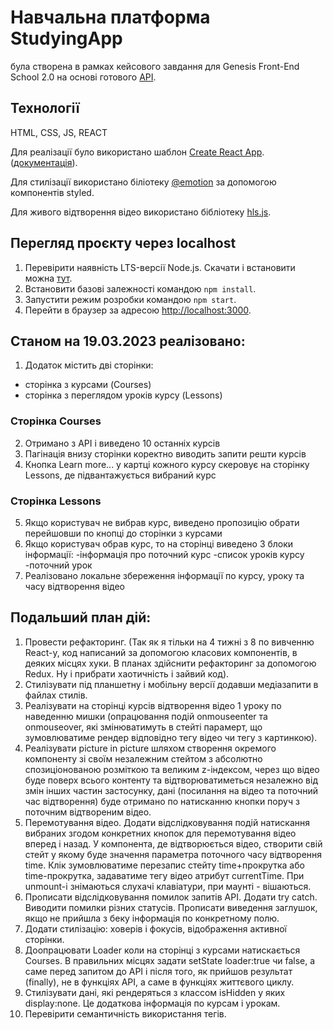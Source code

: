 # Навчальна платформа StudyingApp
була створена в рамках кейсового завдання для Genesis Front-End School 2.0 на основі готового [АРІ](https://www.postman.com/aninix/workspace/genesis-front-end-school/overview).


## Технології

HTML, CSS, JS, REACT

Для реалізації було використано шаблон [Create React App](https://github.com/facebook/create-react-app). ([документація](https://facebook.github.io/create-react-app/docs/getting-started)).

Для стилізації використано біліотеку [@emotion](https://emotion.sh/docs/introduction) за допомогою компонентів styled.

Для живого відтворення відео використано бібліотеку [hls.js](https://www.npmjs.com/package/hls.js/v/canary).

## Перегляд проєкту через localhost

1. Перевірити наявність LTS-версії Node.js. Скачати і встановити можна [тут](https://nodejs.org/en/).
2. Встановити базові залежності командою `npm install`.
3. Запустити режим розробки командою `npm start`.
4. Перейти в браузер за адресою [http://localhost:3000](http://localhost:3000).

## Станом на 19.03.2023 реалізовано:

1. Додаток містить дві сторінки:

- сторінка з курсами (Courses)
- сторінка з переглядом уроків курсу (Lessons)

### Сторінка Courses

2. Отримано з АРІ і виведено 10 останніх курсів
3. Пагінація внизу сторінки коректно виводить запити решти курсів
4. Кнопка Learn more... у картці кожного курсу скеровує на сторінку Lessons, де підвантажується вибраний курс

### Сторінка Lessons

5. Якщо користувач не вибрав курс, виведено пропозицію обрати перейшовши по кнопці до сторінки з курсами
6. Якщо користувач обрав курс, то на сторінці виведено 3 блоки інформації:
   -інформація про поточний курс
   -список уроків курсу
   -поточний урок
7. Реалізовано локальне збереження інформації по курсу, уроку та часу відтворення відео

## Подальший план дій:

1. Провести рефакторинг. (Так як я тільки на 4 тижні з 8 по вивченню React-у, код написаний за допомогою класових компонентів, в деяких місцях хуки. В планах здійснити рефакторинг за допомогою Redux. Ну і прибрати хаотичність і зайвий код).
2. Стилізувати під планшетну і мобільну версії додавши медіазапити в файлах стилів.
3. Реалізувати на сторінці курсів відтворення відео 1 уроку по наведенню мишки (опрацювання подій onmouseenter та onmouseover, які змінюватимуть в стейті парамерт, що зумовлюватиме рендер відповідно тегу відео чи тегу з картинкою).
4. Реалізувати picture in picture шляхом створення окремого компоненту зі своїм незалежним стейтом з абсолютно спозиціонованою розміткою та великим z-індексом, через що відео буде поверх всього контенту та відтворюватиметься незалежно від змін інших частин застосунку, дані (посилання на відео та поточний час відтворення) буде отримано по натисканню кнопки поруч з поточним відтвореним відео.
5. Перемотування відео. Додати відслідковування подій натискання вибраних згодом конкретних кнопок для перемотування відео вперед і назад. У компонента, де відтворюється відео, створити свій стейт у якому буде значення параметра поточного часу відтворення time. Клік зумовлюватиме перезапис стейту time+прокрутка або time-прокрутка, задаватиме тегу відео атрибут currentTime. При unmount-і знімаються слухачі клавіатури, при маунті - вішаються.
6. Прописати відслідковування помилок запитів АРІ. Додати try catch. Виводити помилки різних статусів. Прописати виведення заглушок, якщо не прийшла з беку інформація по конкретному полю.
7. Додати стилізацію: ховерів і фокусів, відображення активної сторінки.
8. Доопрацювати Loader коли на сторінці з курсами натискається Courses. В правильних місцях задати setState loader:true чи false, а саме перед запитом до АРІ і після того, як прийшов результат (finally), не в функціях АРІ, а саме в функціях життєвого циклу.
9. Стилізувати дані, які рендеряться з классом isHidden у яких display:none. Це додаткова інформація по курсам і урокам. 
10. Перевірити семантичність використання тегів.
